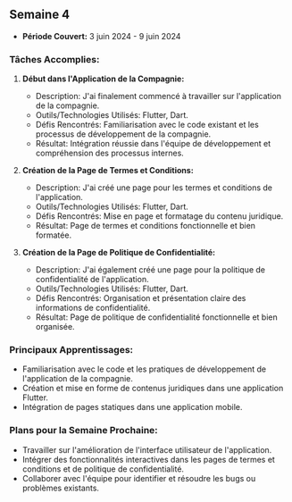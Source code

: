## Semaine 4
- **Période Couvert:** 3 juin 2024 - 9 juin 2024

### Tâches Accomplies:
1. **Début dans l'Application de la Compagnie:**
   - Description: J'ai finalement commencé à travailler sur l'application de la compagnie.
   - Outils/Technologies Utilisés: Flutter, Dart.
   - Défis Rencontrés: Familiarisation avec le code existant et les processus de développement de la compagnie.
   - Résultat: Intégration réussie dans l'équipe de développement et compréhension des processus internes.

2. **Création de la Page de Termes et Conditions:**
   - Description: J'ai créé une page pour les termes et conditions de l'application.
   - Outils/Technologies Utilisés: Flutter, Dart.
   - Défis Rencontrés: Mise en page et formatage du contenu juridique.
   - Résultat: Page de termes et conditions fonctionnelle et bien formatée.

3. **Création de la Page de Politique de Confidentialité:**
   - Description: J'ai également créé une page pour la politique de confidentialité de l'application.
   - Outils/Technologies Utilisés: Flutter, Dart.
   - Défis Rencontrés: Organisation et présentation claire des informations de confidentialité.
   - Résultat: Page de politique de confidentialité fonctionnelle et bien organisée.

### Principaux Apprentissages:
- Familiarisation avec le code et les pratiques de développement de l'application de la compagnie.
- Création et mise en forme de contenus juridiques dans une application Flutter.
- Intégration de pages statiques dans une application mobile.

### Plans pour la Semaine Prochaine:
- Travailler sur l'amélioration de l'interface utilisateur de l'application.
- Intégrer des fonctionnalités interactives dans les pages de termes et conditions et de politique de confidentialité.
- Collaborer avec l'équipe pour identifier et résoudre les bugs ou problèmes existants.
